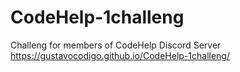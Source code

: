 # CodeHelp-1challeng
Challeng for members of CodeHelp Discord Server
https://gustavocodigo.github.io/CodeHelp-1challeng/
